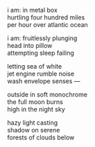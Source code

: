 <!--
.. title: Late-night Flight to Milan
.. slug: late-night-flight-to-milan
.. date: 2024-05-21 02:50:01 UTC-04:00
.. tags: 
.. category: 
.. link: 
.. description: 
.. type: text
-->

i am: in metal box<br>
hurtling four hundred miles<br>
per hour over atlantic ocean

i am: fruitlessly plunging<br>
head into pillow<br>
attempting sleep failing

letting sea of white<br>
jet engine rumble noise<br>
wash envelope senses —

outside in soft monochrome<br>
the full moon burns<br>
high in the night sky

hazy light casting<br>
shadow on serene<br>
forests of clouds below